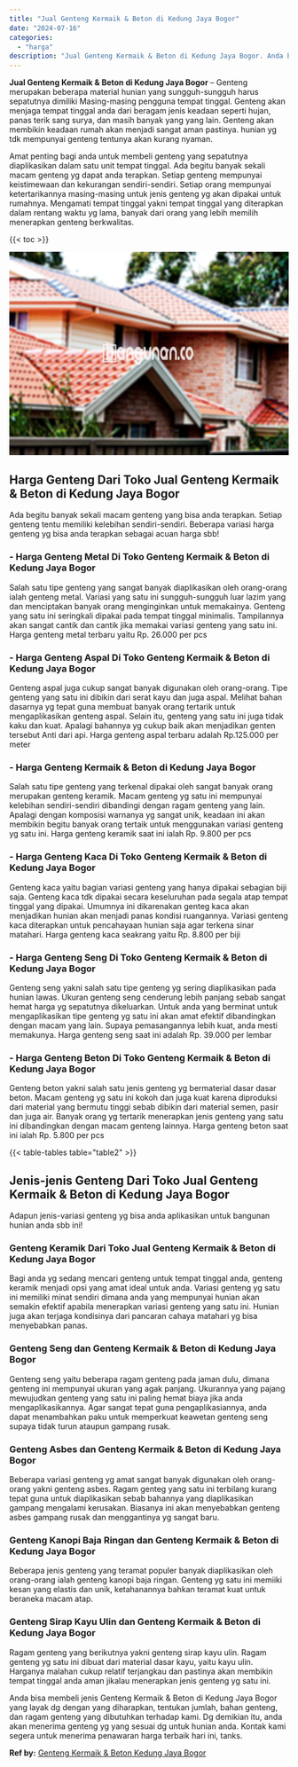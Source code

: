 ```yaml
---
title: "Jual Genteng Kermaik & Beton di Kedung Jaya Bogor"
date: "2024-07-16"
categories: 
  - "harga"
description: "Jual Genteng Kermaik & Beton di Kedung Jaya Bogor. Anda bisa membeli jenis Genteng Kermaik & Beton di Kedung Jaya Bogor yang layak dg dengan yang diharapkan,..."
---
```


**Jual Genteng Kermaik & Beton di Kedung Jaya Bogor** – Genteng merupakan beberapa material hunian yang sungguh-sungguh harus sepatutnya dimiliki Masing-masing pengguna tempat tinggal. Genteng akan menjaga tempat tinggal anda dari beragam jenis keadaan seperti hujan, panas terik sang surya, dan masih banyak yang yang lain. Genteng akan membikin keadaan rumah akan menjadi sangat aman pastinya. hunian yg tdk mempunyai genteng tentunya akan kurang nyaman.

Amat penting bagi anda untuk membeli genteng yang sepatutnya diaplikasikan dalam satu unit tempat tinggal. Ada begitu banyak sekali macam genteng yg dapat anda terapkan. Setiap genteng mempunyai keistimewaan dan kekurangan sendiri-sendiri. Setiap orang mempunyai ketertarikannya masing-masing untuk jenis genteng yg akan dipakai untuk rumahnya. Mengamati tempat tinggal yakni tempat tinggal yang diterapkan dalam rentang waktu yg lama, banyak dari orang yang lebih memilih menerapkan genteng berkwalitas.

{{< toc >}}

![Jual Genteng Kermaik & Beton di Kedung Jaya Bogor](/images/genteng-minimalis-murah33.png)

## Harga Genteng Dari Toko Jual Genteng Kermaik & Beton di Kedung Jaya Bogor

Ada begitu banyak sekali macam genteng yang bisa anda terapkan. Setiap genteng tentu memiliki kelebihan sendiri-sendiri. Beberapa variasi harga genteng yg bisa anda terapkan sebagai acuan harga sbb!

### \- Harga Genteng Metal Di Toko Genteng Kermaik & Beton di Kedung Jaya Bogor

Salah satu tipe genteng yang sangat banyak diaplikasikan oleh orang-orang ialah genteng metal. Variasi yang satu ini sungguh-sungguh luar lazim yang dan menciptakan banyak orang menginginkan untuk memakainya. Genteng yang satu ini seringkali dipakai pada tempat tinggal minimalis. Tampilannya akan sangat cantik dan cantik jika memakai variasi genteng yang satu ini. Harga genteng metal terbaru yaitu Rp. 26.000 per pcs

### \- Harga Genteng Aspal Di Toko Genteng Kermaik & Beton di Kedung Jaya Bogor

Genteng aspal juga cukup sangat banyak digunakan oleh orang-orang. Tipe genteng yang satu ini dibikin dari serat kayu dan juga aspal. Melihat bahan dasarnya yg tepat guna membuat banyak orang tertarik untuk mengaplikasikan genteng aspal. Selain itu, genteng yang satu ini juga tidak kaku dan kuat. Apalagi bahannya yg cukup baik akan menjadikan genten tersebut Anti dari api. Harga genteng aspal terbaru adalah Rp.125.000 per meter

### \- Harga Genteng Kermaik & Beton di Kedung Jaya Bogor

Salah satu tipe genteng yang terkenal dipakai oleh sangat banyak orang merupakan genteng keramik. Macam genteng yg satu ini mempunyai kelebihan sendiri-sendiri dibandingi dengan ragam genteng yang lain. Apalagi dengan komposisi warnanya yg sangat unik, keadaan ini akan membikin begitu banyak orang tertaik untuk menggunakan variasi genteng yg satu ini. Harga genteng keramik saat ini ialah Rp. 9.800 per pcs

### \- Harga Genteng Kaca Di Toko Genteng Kermaik & Beton di Kedung Jaya Bogor

Genteng kaca yaitu bagian variasi genteng yang hanya dipakai sebagian biji saja. Genteng kaca tdk dipakai secara keseluruhan pada segala atap tempat tinggal yang dipakai. Umumnya ini dikarenakan genteg kaca akan menjadikan hunian akan menjadi panas kondisi ruangannya. Variasi genteng kaca diterapkan untuk pencahayaan hunian saja agar terkena sinar matahari. Harga genteng kaca seakrang yaitu Rp. 8.800 per biji

### \- Harga Genteng Seng Di Toko Genteng Kermaik & Beton di Kedung Jaya Bogor

Genteng seng yakni salah satu tipe genteng yg sering diaplikasikan pada hunian lawas. Ukuran genteng seng cenderung lebih panjang sebab sangat hemat harga yg sepatutnya dikeluarkan. Untuk anda yang berminat untuk mengaplikasikan tipe genteng yg satu ini akan amat efektif dibandingkan dengan macam yang lain. Supaya pemasangannya lebih kuat, anda mesti memakunya. Harga genteng seng saat ini adalah Rp. 39.000 per lembar

### \- Harga Genteng Beton Di Toko Genteng Kermaik & Beton di Kedung Jaya Bogor

Genteng beton yakni salah satu jenis genteng yg bermaterial dasar dasar beton. Macam genteng yg satu ini kokoh dan juga kuat karena diproduksi dari material yang bermutu tinggi sebab dibikin dari material semen, pasir dan juga air. Banyak orang yg tertarik menerapkan jenis genteng yang satu ini dibandingkan dengan macam genteng lainnya. Harga genteng beton saat ini ialah Rp. 5.800 per pcs

{{< table-tables table="table2" >}}

## Jenis-jenis Genteng Dari Toko Jual Genteng Kermaik & Beton di Kedung Jaya Bogor

Adapun jenis-variasi genteng yg bisa anda aplikasikan untuk bangunan hunian anda sbb ini!

### Genteng Keramik Dari Toko Jual Genteng Kermaik & Beton di Kedung Jaya Bogor

Bagi anda yg sedang mencari genteng untuk tempat tinggal anda, genteng keramik menjadi opsi yang amat ideal untuk anda. Variasi genteng yg satu ini memiliki minat sendiri dimana anda yang mempunyai hunian akan semakin efektif apabila menerapkan variasi genteng yang satu ini. Hunian juga akan terjaga kondisinya dari pancaran cahaya matahari yg bisa menyebabkan panas.

### Genteng Seng dan Genteng Kermaik & Beton di Kedung Jaya Bogor

Genteng seng yaitu beberapa ragam genteng pada jaman dulu, dimana genteng ini mempunyai ukuran yang agak panjang. Ukurannya yang pajang mewujudkan genteng yang satu ini paling hemat biaya jika anda mengaplikasikannya. Agar sangat tepat guna pengaplikasiannya, anda dapat menambahkan paku untuk memperkuat keawetan genteng seng supaya tidak turun ataupun gampang rusak.

### Genteng Asbes dan Genteng Kermaik & Beton di Kedung Jaya Bogor

Beberapa variasi genteng yg amat sangat banyak digunakan oleh orang-orang yakni genteng asbes. Ragam genteg yang satu ini terbilang kurang tepat guna untuk diaplikasikan sebab bahannya yang diaplikasikan gampang mengalami kerusakan. Biasanya ini akan menyebabkan genteng asbes gampang rusak dan menggantinya yg sangat baru.

### Genteng Kanopi Baja Ringan dan Genteng Kermaik & Beton di Kedung Jaya Bogor

Beberapa jenis genteng yang teramat populer banyak diaplikasikan oleh orang-orang ialah genteng kanopi baja ringan. Genteng yg satu ini memiiki kesan yang elastis dan unik, ketahanannya bahkan teramat kuat untuk beraneka macam atap.

### Genteng Sirap Kayu Ulin dan Genteng Kermaik & Beton di Kedung Jaya Bogor

Ragam genteng yang berikutnya yakni genteng sirap kayu ulin. Ragam genteng yg satu ini dibuat dari material dasar kayu, yaitu kayu ulin. Harganya malahan cukup relatif terjangkau dan pastinya akan membikin tempat tinggal anda aman jikalau menerapkan jenis genteng yg satu ini.

Anda bisa membeli jenis Genteng Kermaik & Beton di Kedung Jaya Bogor yang layak dg dengan yang diharapkan, tentukan jumlah, bahan genteng, dan ragam genteng yang dibutuhkan terhadap kami. Dg demikian itu, anda akan menerima genteng yg yang sesuai dg untuk hunian anda. Kontak kami segera untuk menerima penawaran harga terbaik hari ini, tanks.

**Ref by:**  [Genteng Kermaik & Beton  Kedung Jaya Bogor](https://id.wikipedia.org/wiki/Genteng)
